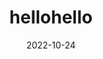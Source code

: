 ---
# Leave the homepage title empty to use the site title
title: hellohello
date: 2022-10-24
type: landing

sections:
  - block: markdown
    content:
      title: 
      subtitle: 
      text:
    design:
      columns: '1'
      background:
        image: 
          filename: Cavalli_v2_landscape_cropped_tiny.png
          filters:
            brightness: 1
          parallax: false
          position: center
          size: contain
          text_color_light: true
      spacing:
        padding: ['20px', '0', '20px', '0']
      css_class: tiny-banner

  - block: markdown
    content:
      title: Research
      text: |
        We employ a <strong> wide range of molecular and in vivo approaches </strong> — single-cell omics, super-resolution microscopy, CRISPR editing, genomics, and physical modeling — to uncover how the <strong> 3D epigenome establishes and maintains transcriptional programs in development and disease</strong>. Our main research topics include:

        <div class="research-flex">
          <div class="research-flex-item left">
            <a href="research/#research_topic_1">
              <img src="media/HiC_Micro.png" alt="3D organization and function of the genome">
              <div class="research-grid-caption">
                3D organization and function of the genome
              </div>
            </a>
          </div>
          <div class="research-flex-item center">
            <a href="research/#research_topic_2">
              <img src="media/fly_TEI.png" alt="Epigenetic inheritance of alternative chromatin states">
              <div class="research-grid-caption">
                Epigenetic inheritance of alternative chromatin states
              </div>
            </a>
          </div>
          <div class="research-flex-item center">
            <a href="research/#research_topic_3">
              <img src="media/cancer_ED.png" alt="Role of Polycomb Group Proteins in development and cancer">
              <div class="research-grid-caption">
                Polycomb Group Proteins in development and cancer
              </div>
            </a>
          </div>
          <div class="research-flex-item right">
            <a href="research/#research_topic_4">
              <img src="media/microscopy.png" alt="Role of Polycomb Group Proteins in development and cancer">
              <div class="research-grid-caption">
                Methods used in our lab
              </div>
            </a>
          </div>
        </div>
    design:
      columns: '1'
      spacing:
        padding: ['40px', '0', '40px', '0']

  - block: collection
    content:
      title: News
      count: 5
      filters:
        author: ''
        category: ''
        exclude_featured: false
        publication_type: ''
        tag: ''
      offset: 0
      order: desc
      page_type: post
    design:
      view: card
      columns: '5'   # Show 5 cards in a row
      spacing:
        padding: ['40px', '0', '40px', '0']
      
  - block: collection
    content:
      title: Publications
      count: 5
      filters:
        folders:
          - publication
    design:
      view: citation
      columns: '1'
      spacing:
        padding: ['50px', '0', '40px', '0']
      css_class: home-publications
  
  - block: markdown
    content:
      title: Funding
      text: |
        <div class="funders-grid">
          <a href="https://erc.europa.eu/homepage" target="_blank" rel="noopener">
            <img src="logos/ERC.png" alt="Funder 1 logo">
          </a>
          <a href="https://anr.fr/" target="_blank" rel="noopener">
            <img src="logos/ANR.png" alt="Funder 2 logo">
          </a>
          <a href="https://www.cnrs.fr/fr" target="_blank" rel="noopener">
            <img src="logos/CNRS_logo.png" alt="Funder 3 logo">
          </a>
          <a href="https://www.umontpellier.fr/recherche/unites-de-recherche/pole-biologie-sante/labum-epigenmed" target="_blank" rel="noopener">
            <img src="logos/epigenmed.png" alt="Funder 4 logo">
          </a>
          <a href="https://commission.europa.eu/index_en" target="_blank" rel="noopener">
            <img src="logos/EuropeanCommission.png" alt="Funder 5 logo">
          </a>
          <a href="https://anr.fr/en/france-2030/france-2030/" target="_blank" rel="noopener">
            <img src="logos/France2030.jpeg" alt="Funder 6 logo">
          </a>
          <a href="https://www.inserm.fr/" target="_blank" rel="noopener">
            <img src="logos/INSERM.webp" alt="Funder 7 logo">
          </a>
          <a href="https://www.cancer.fr/" target="_blank" rel="noopener">
            <img src="logos/InstitutNationalDuCancer.png" alt="Funder 8 logo">
          </a>
          <a href="https://www.msdavenir.fr/" target="_blank" rel="noopener">
            <img src="logos/MSD_avenir.png" alt="Funder 9 logo">
          </a>
          <a href="https://www.frm.org/en" target="_blank" rel="noopener">
            <img src="logos/FRM.jpg" alt="Funder 10 logo">
          </a>
          <!-- repeat... -->
        </div>
    design:
      columns: '1'
      spacing:
        padding: ['50px', '0', '40px', '0']
      css_class: funders-section

  - block: markdown
    content:
      text: |
        {{% cta cta_link="./people/" cta_text="Meet the team →" %}}
    design:
      columns: '1'
---
